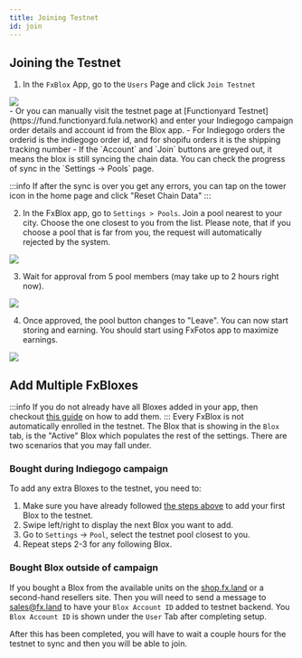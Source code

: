 ```yaml
---
title: Joining Testnet
id: join
---
```

## Joining the Testnet

1. In the `FxBlox` App, go to the `Users` Page and click `Join Testnet`
<div class="text--center">
   <img src="/img/fxyard-network/join-testnet.png" style={{width: 400}}/>
</div>
  - Or you can manually visit the testnet page at [Functionyard Testnet](https://fund.functionyard.fula.network) and enter your Indiegogo campaign order details and account id from the Blox app.
  - For Indiegogo orders the orderid is the indiegogo order id, and for shopifu orders it is the shipping tracking number
  - If the `Account` and `Join` buttons are greyed out, it means the blox is still syncing the chain data. You can check the progress of sync in the `Settings -> Pools` page.

:::info 
If after the sync is over you get any errors, you can tap on the tower icon in the home page and click "Reset Chain Data"
:::

2. In the FxBlox app, go to `Settings > Pools`. Join a pool nearest to your city. Choose the one closest to you from the list. Please note, that if you choose a pool that is far from you, the request will automatically rejected by the system.

<div class="text--center">
   <img src="/img/fxyard-network/join-btn.png" style={{width: 400}}/>
</div>

3. Wait for approval from 5 pool members (may take up to 2 hours right now).

<div class="text--center">
   <img src="/img/fxyard-network/cancel-btn.png" style={{width: 400}}/>
</div>

4. Once approved, the pool button changes to "Leave". You can now start storing and earning. You should start using FxFotos app to maximize earnings.

<div class="text--center">
   <img src="/img/fxyard-network/leave-btn.png" style={{width: 400}}/>
</div>

## Add Multiple FxBloxes
:::info
If you do not already have all Bloxes added in your app, then checkout [this guide](./fxblox-app.md#add-multiple-fxbloxes) on how to add them.
:::
Every FxBlox is not automatically enrolled in the testnet. The Blox that is showing in the `Blox` tab, is the "Active" Blox which populates the rest of the settings. There are two scenarios that you may fall under.

### Bought during Indiegogo campaign

To add any extra Bloxes to the testnet, you need to:
1. Make sure you have already followed [the steps above](#joining-the-testnet) to add your first Blox to the testnet. 
2. Swipe left/right to display the next Blox you want to add.
3. Go to `Settings` -> `Pool`, select the testnet pool closest to you.
4. Repeat steps 2-3 for any following Blox.

### Bought Blox outside of campaign

If you bought a Blox from the available units on the [shop.fx.land](https://shop.fx.land/) or a second-hand resellers site. Then you will need to send a message to sales@fx.land to have your `Blox Account ID` added to testnet backend. You `Blox Account ID` is shown under the `User` Tab after completing setup.

After this has been completed, you will have to wait a couple hours for the testnet to sync and then you will be able to join.
